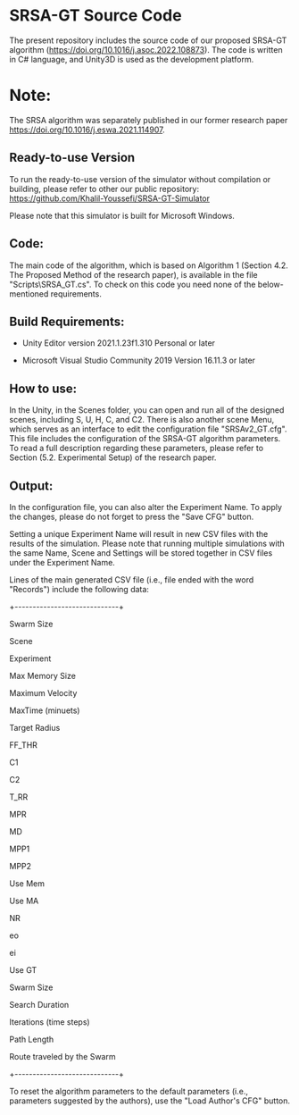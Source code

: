# SRSA-GT Source Code
The present repository includes the source code of our proposed SRSA-GT algorithm (https://doi.org/10.1016/j.asoc.2022.108873). The code is written in C# language, and Unity3D is used as the development platform.

# Note:
The SRSA algorithm was separately published in our former research paper https://doi.org/10.1016/j.eswa.2021.114907.


## Ready-to-use Version

To run the ready-to-use version of the simulator without compilation or building, please refer to other our public repository: https://github.com/Khalil-Youssefi/SRSA-GT-Simulator

Please note that this simulator is built for Microsoft Windows.


## Code:

The main code of the algorithm, which is based on Algorithm 1 (Section 4.2. The Proposed Method of the research paper), is available in the file "Scripts\SRSA_GT.cs". To check on this code you need none of the below-mentioned requirements.


## Build Requirements:

- Unity Editor version 2021.1.23f1.310 Personal or later

- Microsoft Visual Studio Community 2019 Version 16.11.3  or later


## How to use:

In the Unity, in the Scenes folder, you can open and run all of the designed scenes, including S, U, H, C, and C2. There is also another scene Menu, which serves as an interface to edit the configuration file "SRSAv2_GT.cfg". This file includes the configuration of the SRSA-GT algorithm parameters. To read a full description regarding these parameters, please refer to Section (5.2. Experimental Setup) of the research paper.


## Output:

In the configuration file, you can also alter the Experiment Name. To apply the changes, please do not forget to press the "Save CFG" button.

Setting a unique Experiment Name will result in new CSV files with the results of the simulation. Please note that running multiple simulations with the same Name, Scene and Settings will be stored together in CSV files under the Experiment Name.


Lines of the main generated CSV file (i.e., file ended with the word "Records") include the following data:

+-----------------------------+

Swarm Size

Scene

Experiment

Max Memory Size

Maximum Velocity

MaxTime (minuets)

Target Radius

FF_THR

C1

C2

T_RR

MPR

MD

MPP1

MPP2

Use Mem

Use MA

NR

eo

ei

Use GT

Swarm Size

Search Duration

Iterations (time steps)

Path Length

Route traveled by the Swarm

+-----------------------------+


To reset the algorithm parameters to the default parameters (i.e., parameters suggested by the authors), use the "Load Author's CFG" button.
